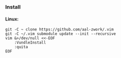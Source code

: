### Install
#### Linux:

    git -C ~ clone https://github.com/aal-zwork/.vim 
    git -C ~/.vim submodule update --init --recursive 
    vim &>/dev/null <<-EOF
        :VundleInstall
        :quita
    EOF
